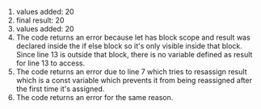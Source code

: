 1. values added: 20
2. final result: 20
3. values added: 20
4. The code returns an error because let has block scope and result was declared inside the if else block so it's only visible inside that block. Since line 13 is outside that block, there is no variable defined as result for line 13 to access.
5. The code returns an error due to line 7 which tries to resassign result which is a const variable which prevents it from being reassigned after the first time it's assigned.
6. The code returns an error for the same reason.
